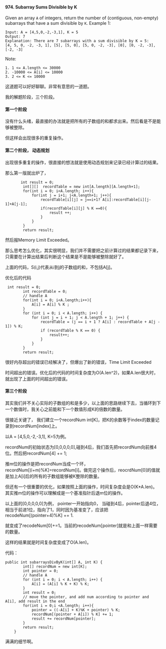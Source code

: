 #### 974. Subarray Sums Divisible by K
Given an array `A` of integers, return the number of (contiguous, non-empty) subarrays that have a sum divisible by `K`.
Example 1:
```
Input: A = [4,5,0,-2,-3,1], K = 5
Output: 7
Explanation: There are 7 subarrays with a sum divisible by K = 5:
[4, 5, 0, -2, -3, 1], [5], [5, 0], [5, 0, -2, -3], [0], [0, -2, -3], [-2, -3]
```

Note:
```$xslt
1. 1 <= A.length <= 30000
2. -10000 <= A[i] <= 10000
3. 2 <= K <= 10000
```

这道题可以好好聊聊。非常有意思的一道题。

我的解题阶段，三个阶段。

#### 第一个阶段
没有什么头绪，最直接的办法就是把所有的子数组的和都求出来。然后看是不是能够被整除。

但这样会出现很多的重复操作。
#### 第二个阶段， 动态规划
出现很多重复的操作，很直接的想法就是使用动态规划来记录已经计算过的结果。

那么第一版就出炉了， 
```$xslt
       int result = 0;
        int[][]  recordTable = new int[A.length][A.length+1];
        for(int i = 0; i<A.length; i++){
            for(int j = i+1; j<A.length+1; j++){
                recordTable[i][j] = j==i+1? A[i]:recordTable[i][j-1]+A[j-1];
                if(recordTable[i][j] % K ==0){
                    result ++;
                }
            }
        }
        return result;
```
然后报Memory Limit Exceeded。

那么思考怎么优化，其实很明显，我们并不需要把之前计算过的结果都记录下来，只需要在计算出结果后判断这个结果是不是能够被整除就好了。

上面的代码，S(i,j)代表从i到j的子数组的和，不包括A[j]。

优化后的代码
```$xslt
 int result = 0;
        int recordTable = 0;
        // handle A
        for(int i = 0; i<A.length;i++){
            A[i] = A[i] % K ;
        }
        for (int i = 0; i < A.length; i++) {
            for (int j = i + 1; j < A.length + 1; j++) {
                recordTable = (j == i + 1 ? A[i] : recordTable + A[j - 1]) % K;
                if (recordTable % K == 0) {
                    result++;
                }
            }
        }
        return result;
```
很好内存超出的错误已经解决了，但爆出了新的错误，Time Limit Exceeded

时间超出的错误。优化后的代码的时间复杂度为O(A.len^2)，如果A.len很大时，就出现了上面的时间超出的错误。
#### 第三个阶段
其实我们并不关心实际的子数组的和是多少，以上面的思路继续下去，当循环到下一个数值时，我关心之前能和下一个数值形成K的倍数的数量。

很接近关键了， 我们建立一个recordNum int[K]，把K的余数等于index的数量记录到recordNum[index]上。

以A = [4,5,0,-2,-3,1], K=5为例。

recordNum的初始状态为[0,0,0,0,0],碰到4后，我们首先把recordNum向前推4位。然后把recordNum[4] += 1;

推m位的操作是把recordNum当成一个环，recordNum[(i+m)%K]=recordNum[i]。做完这个操作后，reocrdNum[0]的值就是加上A[i]后的所有的子数组能够被K整除的数量。

但还有一个很重要的优化，如果按照上面的操作，时间复杂度会是O(K*A.len)。其实推m位的操作可以理解成是一个基准指针后退m位的操作。

以上面的[0,0,0,0,0]为例， pointer一开始指向0， 当碰到4后，pointer后退4位，相当于前进1位，指向了1，同时因为基准变了，应该把recodeNum[(pointer+4)%K] += 1.

就变成了recodeNum[0]+=1。当前的recodeNum[pointer]就是和上面一样需要的数量。

这样的结果就是时间复杂度变成了O(A.len)。

代码：
```$xslt
public int subarraysDivByK(int[] A, int K) {
        int[] recordNum = new int[K];
        int pointer = 0;
        // handle A
        for (int i = 0; i < A.length; i++) {
            A[i] = (A[i] % K + K) % K;
        }
        int result = 0;
        // move the pointer, and add num according to pointer and A[i], add result in the end
        for(int i = 0;i <A.length; i++){
            pointer = ((-A[i] + K)%K + pointer) % K;
            recordNum[(pointer + A[i]) % K] += 1;
            result += recordNum[pointer];
        }
        return result;
    }
```

满满的细节啊。
